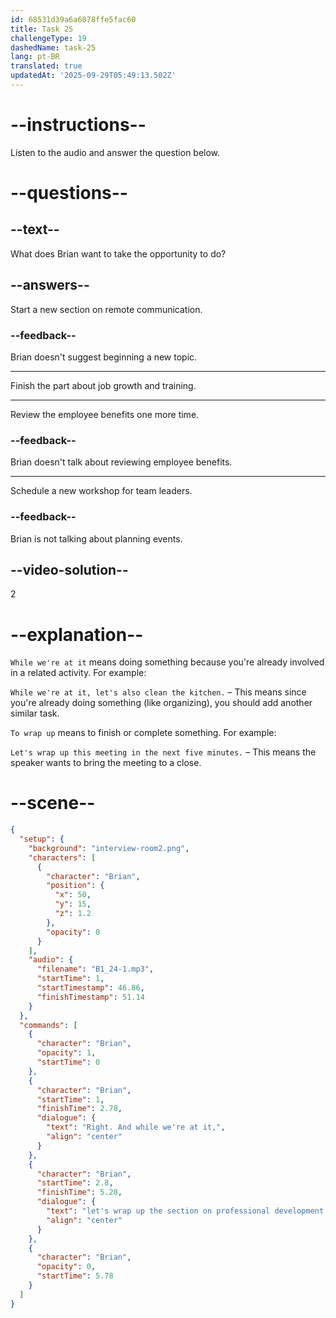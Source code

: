 ```yaml
---
id: 68531d39a6a6078ffe5fac60
title: Task 25
challengeType: 19
dashedName: task-25
lang: pt-BR
translated: true
updatedAt: '2025-09-29T05:49:13.502Z'
---
```


<!-- (Audio) Brian: Right. And while we're at it, let's wrap up the section on professional development. -->

# --instructions--

Listen to the audio and answer the question below.

# --questions--

## --text--

What does Brian want to take the opportunity to do?

## --answers--

Start a new section on remote communication.

### --feedback--

Brian doesn't suggest beginning a new topic.

---

Finish the part about job growth and training.

---

Review the employee benefits one more time.

### --feedback--

Brian doesn't talk about reviewing employee benefits.

---

Schedule a new workshop for team leaders.

### --feedback--

Brian is not talking about planning events.

## --video-solution--

2

# --explanation--

`While we're at it` means doing something because you're already involved in a related activity. For example:

`While we're at it, let's also clean the kitchen.` – This means since you're already doing something (like organizing), you should add another similar task.

`To wrap up` means to finish or complete something. For example:

`Let's wrap up this meeting in the next five minutes.` – This means the speaker wants to bring the meeting to a close.

# --scene--

```json
{
  "setup": {
    "background": "interview-room2.png",
    "characters": [
      {
        "character": "Brian",
        "position": {
          "x": 50,
          "y": 15,
          "z": 1.2
        },
        "opacity": 0
      }
    ],
    "audio": {
      "filename": "B1_24-1.mp3",
      "startTime": 1,
      "startTimestamp": 46.86,
      "finishTimestamp": 51.14
    }
  },
  "commands": [
    {
      "character": "Brian",
      "opacity": 1,
      "startTime": 0
    },
    {
      "character": "Brian",
      "startTime": 1,
      "finishTime": 2.78,
      "dialogue": {
        "text": "Right. And while we're at it,",
        "align": "center"
      }
    },
    {
      "character": "Brian",
      "startTime": 2.8,
      "finishTime": 5.28,
      "dialogue": {
        "text": "let's wrap up the section on professional development.",
        "align": "center"
      }
    },
    {
      "character": "Brian",
      "opacity": 0,
      "startTime": 5.78
    }
  ]
}
```
